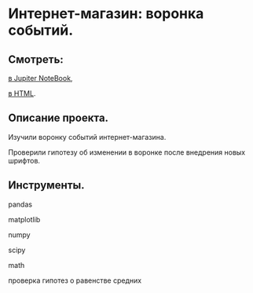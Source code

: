 # Интернет-магазин: воронка событий.


## Смотреть:
[в Jupiter NoteBook](https://github.com/niksan-da/Portfolio/blob/main/Event_funnel_for_online_store/2--Event_funnel.ipynb),

[в HTML](https://github.com/niksan-da/Portfolio/blob/main/Event_funnel_for_online_store/2--Event_funnel.html).


## Описание проекта.
Изучили воронку событий интернет-магазина.

Проверили гипотезу об изменении в воронке после внедрения новых шрифтов.

## Инструменты.
pandas

matplotlib

numpy

scipy

math

проверка гипотез о равенстве средних
